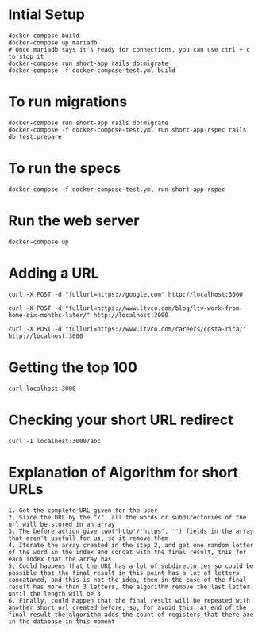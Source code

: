 # Intial Setup

    docker-compose build
    docker-compose up mariadb
    # Once mariadb says it's ready for connections, you can use ctrl + c to stop it
    docker-compose run short-app rails db:migrate
    docker-compose -f docker-compose-test.yml build

# To run migrations

    docker-compose run short-app rails db:migrate
    docker-compose -f docker-compose-test.yml run short-app-rspec rails db:test:prepare

# To run the specs

    docker-compose -f docker-compose-test.yml run short-app-rspec

# Run the web server

    docker-compose up

# Adding a URL

    curl -X POST -d "fullurl=https://google.com" http://localhost:3000

    curl -X POST -d "fullurl=https://www.ltvco.com/blog/ltv-work-from-home-six-months-later/" http://localhost:3000

    curl -X POST -d "fullurl=https://www.ltvco.com/careers/costa-rica/" http://localhost:3000

    

# Getting the top 100

    curl localhost:3000

# Checking your short URL redirect

    curl -I localhost:3000/abc

# Explanation of Algorithm for short URLs

    1. Get the complete URL given for the user
    2. Slice the URL by the "/", all the words or subdirectories of the url will be stored in an array
    3. The before action give two('http'/'https', '') fields in the array that aren't usefull for us, so it remove them
    4. Iterate the array created in the step 2, and get one random letter of the word in the index and concat with the final result, this for each index that the array has
    5. Could happens that the URL has a lot of subdirectories so could be possible that the final result in this point has a lot of letters concataned, and this is not the idea, then in the case of the final result has more than 3 letters, the algorithm remove the last letter until the length will be 3
    6. Finally, could happen that the final result will be repeated with another short url created before, so, for avoid this, at end of the final result the algorithm adds the count of registers that there are in the database in this moment
